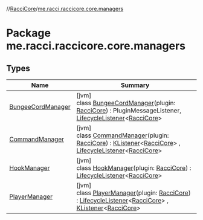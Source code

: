 //[RacciCore](../../index.md)/[me.racci.raccicore.core.managers](index.md)

# Package me.racci.raccicore.core.managers

## Types

| Name | Summary |
|---|---|
| [BungeeCordManager](-bungee-cord-manager/index.md) | [jvm]<br>class [BungeeCordManager](-bungee-cord-manager/index.md)(plugin: [RacciCore](../me.racci.raccicore.core/-racci-core/index.md)) : PluginMessageListener, [LifecycleListener](../me.racci.raccicore.api.lifecycle/-lifecycle-listener/index.md)&lt;[RacciCore](../me.racci.raccicore.core/-racci-core/index.md)&gt; |
| [CommandManager](-command-manager/index.md) | [jvm]<br>class [CommandManager](-command-manager/index.md)(plugin: [RacciCore](../me.racci.raccicore.core/-racci-core/index.md)) : [KListener](../me.racci.raccicore.api.extensions/-k-listener/index.md)&lt;[RacciCore](../me.racci.raccicore.core/-racci-core/index.md)&gt; , [LifecycleListener](../me.racci.raccicore.api.lifecycle/-lifecycle-listener/index.md)&lt;[RacciCore](../me.racci.raccicore.core/-racci-core/index.md)&gt; |
| [HookManager](-hook-manager/index.md) | [jvm]<br>class [HookManager](-hook-manager/index.md)(plugin: [RacciCore](../me.racci.raccicore.core/-racci-core/index.md)) : [LifecycleListener](../me.racci.raccicore.api.lifecycle/-lifecycle-listener/index.md)&lt;[RacciCore](../me.racci.raccicore.core/-racci-core/index.md)&gt; |
| [PlayerManager](-player-manager/index.md) | [jvm]<br>class [PlayerManager](-player-manager/index.md)(plugin: [RacciCore](../me.racci.raccicore.core/-racci-core/index.md)) : [LifecycleListener](../me.racci.raccicore.api.lifecycle/-lifecycle-listener/index.md)&lt;[RacciCore](../me.racci.raccicore.core/-racci-core/index.md)&gt; , [KListener](../me.racci.raccicore.api.extensions/-k-listener/index.md)&lt;[RacciCore](../me.racci.raccicore.core/-racci-core/index.md)&gt; |
